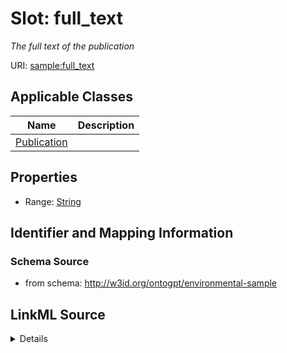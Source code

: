 # Slot: full_text
_The full text of the publication_


URI: [sample:full_text](http://w3id.org/ontogpt/environmental-sample/full_text)



<!-- no inheritance hierarchy -->




## Applicable Classes

| Name | Description |
| --- | --- |
[Publication](Publication.md) | 






## Properties

* Range: [String](String.md)







## Identifier and Mapping Information







### Schema Source


* from schema: http://w3id.org/ontogpt/environmental-sample




## LinkML Source

<details>
```yaml
name: full_text
description: The full text of the publication
from_schema: http://w3id.org/ontogpt/environmental-sample
rank: 1000
alias: full_text
owner: Publication
domain_of:
- Publication
range: string

```
</details>